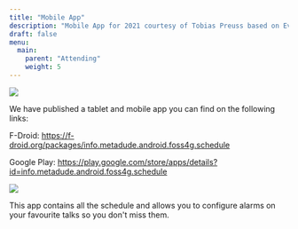 ```yaml
---
title: "Mobile App"
description: "Mobile App for 2021 courtesy of Tobias Preuss based on EventFahrplan"
draft: false
menu:
  main:
    parent: "Attending"
    weight: 5
---
```


![](/images/FOSS4G-tablet-phones.jpg "")

We have published a tablet and mobile app you can find on the following links:

F-Droid: https://f-droid.org/packages/info.metadude.android.foss4g.schedule 

Google Play: https://play.google.com/store/apps/details?id=info.metadude.android.foss4g.schedule

![](/images/FOSS4G-phones.png "")

This app contains all the schedule and allows you to configure alarms on your favourite talks so you don't miss them.
